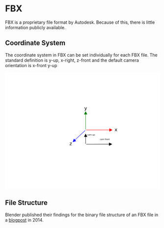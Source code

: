 # FBX

FBX is a proprietary file format by Autodesk. Because of this, there is little information publicly available.

## Coordinate System

The coordinate system in FBX can be set individually for each FBX file.
The standard definition is y-up, x-right,
z-front and the default camera orientation is x-front
y-up



![image](./fbx_coordinatesystem_cam-1.png)

## File Structure

Blender published their findings for the binary file structure of an FBX file in a [blogpost](https://code.blender.org/2013/08/fbx-binary-file-format-specification/) in 2014.
